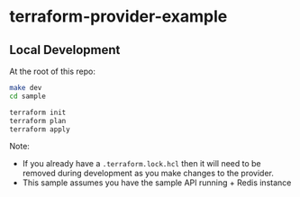 # terraform-provider-example

## Local Development

At the root of this repo:

```sh
make dev
cd sample

terraform init
terraform plan
terraform apply
```

Note:

- If you already have a `.terraform.lock.hcl` then it will need to be removed during development as you make changes to the provider.
- This sample assumes you have the sample API running + Redis instance
